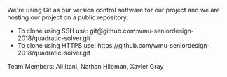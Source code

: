 <p> We're using Git as our version control software for our project and we are hosting our project on a public repository. </p>
<ul>
    <li>To clone using SSH use: git@github.com:wmu-seniordesign-2018/quadratic-solver.git </li>
    <li>To clone using HTTPS use: https://github.com/wmu-seniordesign-2018/quadratic-solver.git </li>
</ul>

 <p>Team Members: Ali Itani, Nathan Hileman, Xavier Gray</p>   